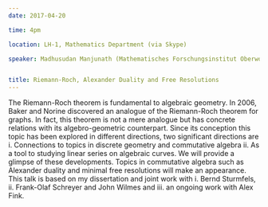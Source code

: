 ```yaml
---
date: 2017-04-20

time: 4pm

location: LH-1, Mathematics Department (via Skype)

speaker: Madhusudan Manjunath (Mathematisches Forschungsinstitut Oberwolfach, Germany)


title: Riemann-Roch, Alexander Duality and Free Resolutions
---
```



The Riemann-Roch theorem is fundamental to algebraic geometry.
In 2006, Baker and Norine discovered an analogue of the Riemann-Roch
theorem for graphs. In fact, this theorem is not a mere analogue but has
concrete relations with its algebro-geometric counterpart. Since its
conception this topic has been explored in different directions, two
significant directions are i. Connections to topics in discrete geometry
and commutative algebra ii. As a tool to studying linear series on
algebraic curves. We will provide a glimpse of these developments. Topics
in commutative algebra such as Alexander duality and minimal free
resolutions will make an appearance.  This talk is based on my
dissertation and joint work with i. Bernd Sturmfels, ii. Frank-Olaf
Schreyer and John Wilmes and iii. an ongoing work with Alex Fink.
